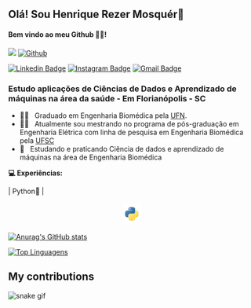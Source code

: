 
<!-- BLOG-POST-LIST:START -->
<!-- BLOG-POST-LIST:END -->
## Olá! Sou Henrique Rezer Mosquér👋
#### Bem vindo ao meu Github 🧑‍💻!
 ![](https://visitor-badge.laobi.icu/badge?page_id=Henriquerezer.Henriquerezer)
 [![Github](https://img.shields.io/github/followers/Henriquerezer?label=Follow&style=social)](https://github.com/Henriquerezer)

[![Linkedin Badge](https://img.shields.io/badge/-HenriqueRezerMosquer-6633cc?-LinkedIn-blue?style=flat-square&logo=Linkedin&logoColor=white&link=https://www.linkedin.com/in/henrique-rezer-mosquer-39074550/)](https://www.linkedin.com/in/henrique-rezer-mosquer-39074550/)
[![Instagram Badge](https://img.shields.io/badge/-Instagram-blue?style=flat-square&logo=Instagram&logoColor=white&link=https://www.instagram.com/henrique_rezer/)](https://www.instagram.com/henrique_rezer/) 
[![Gmail Badge](https://img.shields.io/badge/-hrezermosquer75@gmail.com-6633cc?style=flat-square&logo=Gmail&logoColor=white&link=mailto:hrezermosquer75@gmail.com)](mailto:hrezermosquer75@gmail.com)


### Estudo aplicações de Ciências de Dados e Aprendizado de máquinas na área da saúde - Em Florianópolis - SC

- 👨‍🎓  &nbsp; Graduado em Engenharia Biomédica pela [UFN](https://www.ufn.edu.br/site/ensino/graduacao/engenharia-biomedica).
- 👨‍💻 &nbsp; Atualmente sou mestrando no programa de pós-graduação em Engenharia Elétrica com linha de pesquisa em Engenharia Biomédica pela [UFSC](https://ppgeel.posgrad.ufsc.br/)
- 📖 &nbsp; Estudando e praticando Ciência de dados e aprendizado de máquinas na área de Engenharia Biomédica

**💻 Experiências:**

| Python💜 |
 <p align="center">
<img src="https://raw.githubusercontent.com/github/explore/80688e429a7d4ef2fca1e82350fe8e3517d3494d/topics/python/python.png" alt="Python" height="40" style="vertical-align:top; margin:4px">

[![Anurag's GitHub stats](https://github-readme-stats.vercel.app/api?username=Henriquerezer&theme=radical)](https://github.com/Henriquerezer/github-readme-stats)

[![Top Linguagens](https://github-readme-stats.vercel.app/api/top-langs/?username=Henriquerezer&theme=radical)](https://github.com/Henriquerezer/github-readme-stats)
 

 
 ## My contributions
 
 ![snake gif](https://github.com/Henriquerezer/Henriquerezer/blob/output/github-contribution-grid-snake.gif)

